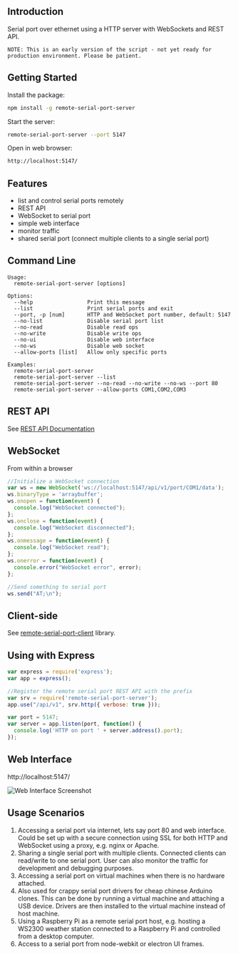## Introduction

Serial port over ethernet using a HTTP server with WebSockets and REST API.

`NOTE: This is an early version of the script - not yet ready for production environment. Please be patient.`

## Getting Started

Install the package:
```bash
npm install -g remote-serial-port-server
```

Start the server:
```bash
remote-serial-port-server --port 5147
```

Open in web browser:
```bash
http://localhost:5147/
```

## Features

* list and control serial ports remotely
* REST API
* WebSocket to serial port
* simple web interface
* monitor traffic
* shared serial port (connect multiple clients to a single serial port)

## Command Line

```
Usage:
  remote-serial-port-server [options]
  
Options:
  --help                 Print this message
  --list                 Print serial ports and exit
  --port, -p [num]       HTTP and WebSocket port number, default: 5147
  --no-list              Disable serial port list
  --no-read              Disable read ops
  --no-write             Disable write ops
  --no-ui                Disable web interface
  --no-ws                Disable web socket
  --allow-ports [list]   Allow only specific ports
  
Examples:
  remote-serial-port-server
  remote-serial-port-server --list
  remote-serial-port-server --no-read --no-write --no-ws --port 80
  remote-serial-port-server --allow-ports COM1,COM2,COM3
```

## REST API

See [REST API Documentation](API.md)

## WebSocket

From within a browser
```javascript
//Initialize a WebSocket connection
var ws = new WebSocket('ws://localhost:5147/api/v1/port/COM1/data');
ws.binaryType = 'arraybuffer';
ws.onopen = function(event) {
  console.log("WebSocket connected");
};
ws.onclose = function(event) {
  console.log("WebSocket disconnected");
};
ws.onmessage = function(event) {
  console.log("WebSocket read");
};
ws.onerror = function(event) {
  console.error("WebSocket error", error);
};

//Send something to serial port
ws.send("AT;\n");
```

## Client-side

See [remote-serial-port-client](https://github.com/papnkukn/remote-serial-port-client) library.

## Using with Express

```javascript
var express = require('express');
var app = express();

//Register the remote serial port REST API with the prefix
var srv = require('remote-serial-port-server');
app.use("/api/v1", srv.http({ verbose: true }));

var port = 5147;
var server = app.listen(port, function() {
  console.log('HTTP on port ' + server.address().port);
});
```

## Web Interface

http://localhost:5147/

![Web Interface Screenshot](/screenshot-web-interface.png)

## Usage Scenarios

1. Accessing a serial port via internet, lets say port 80 and web interface. Could be set up with a secure connection using SSL for both HTTP and WebSocket using a proxy, e.g. nginx or Apache.
2. Sharing a single serial port with multiple clients. Connected clients can read/write to one serial port. User can also monitor the traffic for development and debugging purposes.
3. Accessing a serial port on virtual machines when there is no hardware attached.
4. Also used for crappy serial port drivers for cheap chinese Arduino clones. This can be done by running a virtual machine and attaching a USB device. Drivers are then installed to the virtual machine instead of host machine.
5. Using a Raspberry Pi as a remote serial port host, e.g. hosting a WS2300 weather station connected to a Raspberry Pi and controlled from a desktop computer.
6. Access to a serial port from node-webkit or electron UI frames.